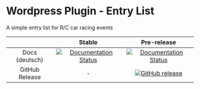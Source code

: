 # Wordpress Plugin - Entry List
A simple entry list for R/C car racing events

||Stable|Pre-release|
|:--:|:--:|:--:|
|Docs (deutsch)|[![Documentation Status](https://readthedocs.org/projects/wp-entry-list/badge/?version=master)](http://wp-entry-list.readthedocs.org/de/master/)|[![Documentation Status](https://readthedocs.org/projects/wp-entry-list/badge/?version=latest)](http://wp-entry-list.readthedocs.org/de/latest/)|
|GitHub Release|-|[![GitHub release](https://img.shields.io/github/release/RcArtSolutions/wp-event-list.svg)](https://github.com/RcArtSolutions/wp-entry-list/releases/latest)|